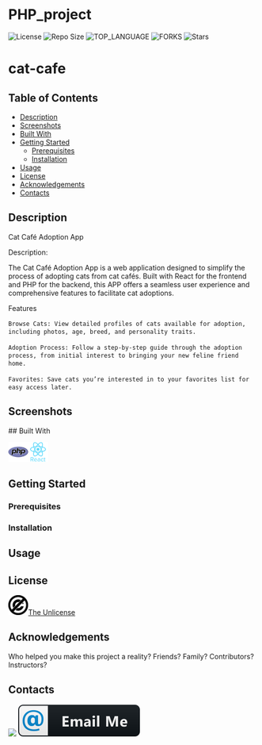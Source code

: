 # PHP_project
![License](https://img.shields.io/github/license/Matheusoli1998/PHP_project.svg?style=for-the-badge) ![Repo Size](https://img.shields.io/github/languages/code-size/Matheusoli1998/PHP_project.svg?style=for-the-badge) ![TOP_LANGUAGE](https://img.shields.io/github/languages/top/Matheusoli1998/PHP_project.svg?style=for-the-badge) ![FORKS](https://img.shields.io/github/forks/Matheusoli1998/PHP_project.svg?style=for-the-badge&social) ![Stars](https://img.shields.io/github/stars/Matheusoli1998/PHP_project.svg?style=for-the-badge)
    
# cat-cafe

## Table of Contents

- [Description](#description)
- [Screenshots](#screenshots)
- [Built With](#built-with)
- [Getting Started](#getting-started)
  - [Prerequisites](#prerequisites)
  - [Installation](#installation)
- [Usage](#usage)
- [License](#license)
- [Acknowledgements](#acknowledgements)
- [Contacts](#contacts)

## Description

Cat Café Adoption App


Description:

The Cat Café Adoption App is a web application designed to simplify the process of adopting cats from cat cafés. 
Built with React for the frontend and PHP for the backend, this APP offers a seamless user experience and comprehensive features to facilitate cat adoptions.



Features

    Browse Cats: View detailed profiles of cats available for adoption, including photos, age, breed, and personality traits.

    Adoption Process: Follow a step-by-step guide through the adoption process, from initial interest to bringing your new feline friend home.

    Favorites: Save cats you’re interested in to your favorites list for easy access later.

## Screenshots

<img src="" />## Built With

<a href="https://www.php.net/docs.php"><img src="https://raw.githubusercontent.com/devicons/devicon/master/icons/php/php-original.svg" height="40px" width="40px" /></a><a href="https://reactjs.org/"><img src="https://raw.githubusercontent.com/devicons/devicon/master/icons/react/react-original-wordmark.svg" height="40px" width="40px" /></a>

## Getting Started



### Prerequisites



### Installation



## Usage




## License

<a href="https://choosealicense.com/licenses/unlicense/"><img src="https://raw.githubusercontent.com/johnturner4004/readme-generator/master/src/components/assets/images/unlicense.svg" height=40 />The Unlicense</a>

## Acknowledgements

Who helped you make this project a reality? Friends? Family? Contributors? Instructors?

## Contacts

<a href="https://www.linkedin.com/in/"><img src="https://img.shields.io/badge/LinkedIn-0077B5?style=for-the-badge&logo=linkedin&logoColor=white" /></a>  <a href="mailto:"><img src=https://raw.githubusercontent.com/johnturner4004/readme-generator/master/src/components/assets/images/email_me_button_icon_151852.svg /></a>
